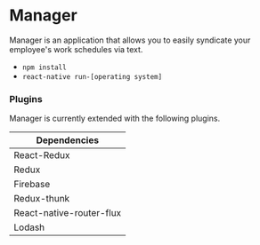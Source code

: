 # Manager

Manager is an application that allows you to easily syndicate your employee's work schedules via text.

  - `npm install`
  - `react-native run-[operating system]`

### Plugins

Manager is currently extended with the following plugins.

| Dependencies |
| ------ |
| React-Redux |
| Redux |
| Firebase |
| Redux-thunk |
| React-native-router-flux |
| Lodash |
